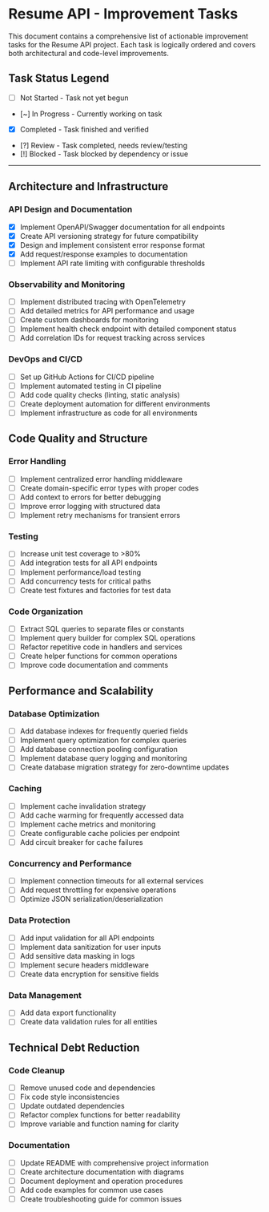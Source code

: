 # Resume API - Improvement Tasks

This document contains a comprehensive list of actionable improvement tasks for the Resume API project. Each task is logically ordered and covers both architectural and code-level improvements.

## Task Status Legend
- [ ] Not Started - Task not yet begun
- [~] In Progress - Currently working on task
- [x] Completed - Task finished and verified
- [?] Review - Task completed, needs review/testing
- [!] Blocked - Task blocked by dependency or issue

---

## Architecture and Infrastructure

### API Design and Documentation
- [x] Implement OpenAPI/Swagger documentation for all endpoints
- [x] Create API versioning strategy for future compatibility
- [x] Design and implement consistent error response format
- [x] Add request/response examples to documentation
- [ ] Implement API rate limiting with configurable thresholds

### Observability and Monitoring
- [ ] Implement distributed tracing with OpenTelemetry
- [ ] Add detailed metrics for API performance and usage
- [ ] Create custom dashboards for monitoring
- [ ] Implement health check endpoint with detailed component status
- [ ] Add correlation IDs for request tracking across services

### DevOps and CI/CD
- [ ] Set up GitHub Actions for CI/CD pipeline
- [ ] Implement automated testing in CI pipeline
- [ ] Add code quality checks (linting, static analysis)
- [ ] Create deployment automation for different environments
- [ ] Implement infrastructure as code for all environments

## Code Quality and Structure

### Error Handling
- [ ] Implement centralized error handling middleware
- [ ] Create domain-specific error types with proper codes
- [ ] Add context to errors for better debugging
- [ ] Improve error logging with structured data
- [ ] Implement retry mechanisms for transient errors

### Testing
- [ ] Increase unit test coverage to >80%
- [ ] Add integration tests for all API endpoints
- [ ] Implement performance/load testing
- [ ] Add concurrency tests for critical paths
- [ ] Create test fixtures and factories for test data

### Code Organization
- [ ] Extract SQL queries to separate files or constants
- [ ] Implement query builder for complex SQL operations
- [ ] Refactor repetitive code in handlers and services
- [ ] Create helper functions for common operations
- [ ] Improve code documentation and comments

## Performance and Scalability

### Database Optimization
- [ ] Add database indexes for frequently queried fields
- [ ] Implement query optimization for complex queries
- [ ] Add database connection pooling configuration
- [ ] Implement database query logging and monitoring
- [ ] Create database migration strategy for zero-downtime updates

### Caching
- [ ] Implement cache invalidation strategy
- [ ] Add cache warming for frequently accessed data
- [ ] Implement cache metrics and monitoring
- [ ] Create configurable cache policies per endpoint
- [ ] Add circuit breaker for cache failures

### Concurrency and Performance
- [ ] Implement connection timeouts for all external services
- [ ] Add request throttling for expensive operations
- [ ] Optimize JSON serialization/deserialization

### Data Protection
- [ ] Add input validation for all API endpoints
- [ ] Implement data sanitization for user inputs
- [ ] Add sensitive data masking in logs
- [ ] Implement secure headers middleware
- [ ] Create data encryption for sensitive fields

### Data Management
- [ ] Add data export functionality
- [ ] Create data validation rules for all entities

## Technical Debt Reduction

### Code Cleanup
- [ ] Remove unused code and dependencies
- [ ] Fix code style inconsistencies
- [ ] Update outdated dependencies
- [ ] Refactor complex functions for better readability
- [ ] Improve variable and function naming for clarity

### Documentation
- [ ] Update README with comprehensive project information
- [ ] Create architecture documentation with diagrams
- [ ] Document deployment and operation procedures
- [ ] Add code examples for common use cases
- [ ] Create troubleshooting guide for common issues
